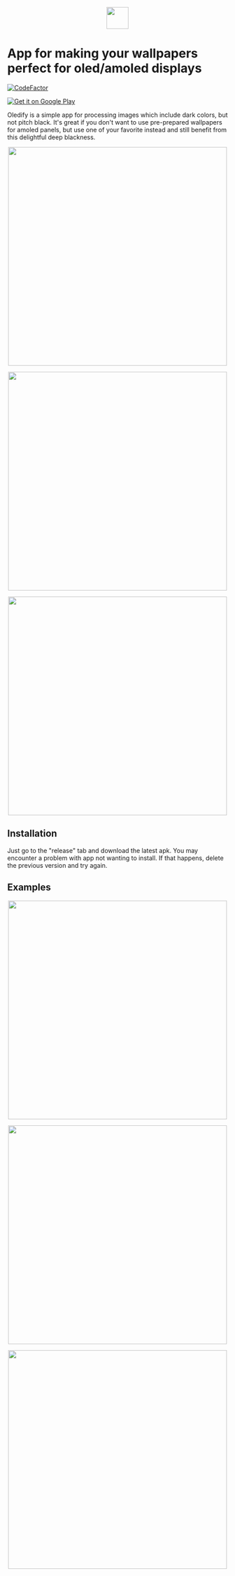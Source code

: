 <p align="center">
    <img src="https://raw.githubusercontent.com/kosodrzewina/oledify/master/app/src/main/ic_launcher-web.png"
        width="50"/>
</p>

# App for making your wallpapers perfect for oled/amoled displays

[![CodeFactor](https://www.codefactor.io/repository/github/kosodrzewina/oledify/badge?style=flat-square)](https://www.codefactor.io/repository/github/kosodrzewina/oledify)

<a href='https://play.google.com/store/apps/details?id=com.kosodrzewinatru.oledify&pcampaignid=pcampaignidMKT-Other-global-all-co-prtnr-py-PartBadge-Mar2515-1'><img alt='Get it on Google Play' src='https://play.google.com/intl/en_us/badges/static/images/badges/en_badge_web_generic.png'/></a>

Oledify is a simple app for processing images which include dark colors, but not pitch black. It's great if you don't want to use pre-prepared wallpapers for amoled panels, but use one of your favorite instead and still benefit from this delightful deep blackness.

<p align="center">
    <img src="https://raw.githubusercontent.com/kosodrzewina/oledify/master/showcase/main.png"
        height="500"/>
</p>

<p align="center">
    <img src="https://raw.githubusercontent.com/kosodrzewina/oledify/master/showcase/edit.png"
        height="500"/>
</p>

<p align="center">
    <img src="https://raw.githubusercontent.com/kosodrzewina/oledify/master/showcase/other.png"
        height="500"/>
</p>


## Installation

Just go to the "release" tab and download the latest apk. You may encounter a problem with app not wanting to install. If that happens, delete the previous version and try again.

## Examples

<p align="center">
    <img src="https://raw.githubusercontent.com/kosodrzewina/oledify/master/showcase/car.jpg"
        height="500"/>
</p>

<p align="center">
    <img src="https://raw.githubusercontent.com/kosodrzewina/oledify/master/showcase/nagoya.jpg"
        height="500"/>
</p>

<p align="center">
    <img src="https://raw.githubusercontent.com/kosodrzewina/oledify/master/showcase/highway.jpg"
        height="500"/>
</p>
